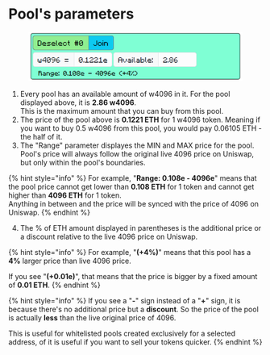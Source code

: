 # Pool's parameters

<figure><img src="../.gitbook/assets/image (7).png" alt=""><figcaption></figcaption></figure>

1. Every pool has an available amount of w4096 in it. For the pool displayed above, it is **2.86 w4096**.\
   This is the maximum amount that you can buy from this pool.
2. The price of the pool above is **0.1221 ETH** for 1 w4096 token. Meaning if you want to buy 0.5 w4096 from this pool, you would pay 0.06105 ETH - the half of it.
3. The "Range" parameter displayes the MIN and MAX price for the pool. Pool's price will always follow the original live 4096 price on Uniswap, but only within the pool's boundaries.

{% hint style="info" %}
For example, "**Range: 0.108e - 4096e**" means that the pool price cannot get lower than **0.108 ETH** for 1 token and cannot get higher than **4096 ETH** for 1 token.\
Anything in between and the price will be synced with the price of 4096 on Uniswap.
{% endhint %}

4. The % of ETH amount displayed in parentheses is the additional price or a discount relative to the live 4096 price on Uniswap.

{% hint style="info" %}
For example, "**(+4%)**" means that this pool has a **4%** larger price than live 4096 price.

If you see "**(+0.01e)**", that means that the price is bigger by a fixed amount of **0.01 ETH**.
{% endhint %}

{% hint style="info" %}
If you see a "**-**" sign instead of a "**+**" sign, it is because there's no additional price but a **discount**. So the price of the pool is actually **less** than the live original price of 4096.

This is useful for whitelisted pools created exclusively for a selected address, of it is useful if you want to sell your tokens quicker.
{% endhint %}
